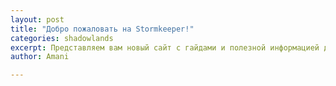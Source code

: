 ```yaml
---
layout: post
title: "Добро пожаловать на Stormkeeper!"
categories: shadowlands 
excerpt: Представляем вам новый сайт с гайдами и полезной информацией для Шаманов. 
author: Amani

---
```



